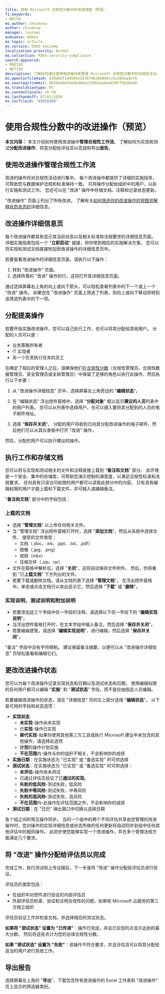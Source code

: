 ```yaml
---
title: 使用 Microsoft 合规性分数中的改进措施（预览）
f1.keywords:
- NOCSH
ms.author: chvukosw
author: chvukosw
manager: laurawi
audience: Admin
ms.topic: article
ms.service: O365-seccomp
localization_priority: Normal
ms.collection: M365-security-compliance
search.appverid:
- MOE150
- MET150
description: 了解如何通过使用改进操作来管理 Microsoft 合规性分数中的合规性活动。
ms.openlocfilehash: d10e04f144595e1976f4b20e894ccbc299aade7b
ms.sourcegitcommit: 0650da0e54a2b484a3156b3aabe44397fbb38e00
ms.translationtype: MT
ms.contentlocale: zh-CN
ms.lasthandoff: 07/01/2020
ms.locfileid: "45016569"
---
```

# <a name="work-with-improvement-actions-in-compliance-score-preview"></a>使用合规性分数中的改进操作（预览）

**本文内容：** 本文介绍如何使用改进操作**管理合规性工作流**。 了解如何为实现和测试**分配改进操作**、将其分配给评估员以完成和导出**报告**。

## <a name="manage-compliance-workflows-with-improvement-actions"></a>使用改进操作管理合规性工作流

改进的操作将对合规性活动进行集中。 每个改进操作都提供了详细的实施指导，可帮助您与数据保护法规和标准保持一致。 可将操作分配给组织中的用户，以执行实施和测试工作。 您还可以在 "改进" 操作中存储文档、注释和记录状态更新。

"改进操作" 页面上列出了所有改进。 了解有关[如何筛选你的改进操作的视图并解释状态状态的](compliance-score-setup.md#improvement-actions-page)详细信息。

## <a name="improvement-actions-details-page"></a>改进操作详细信息页

每个改进操作都具有显示其当前状态以及相关标准和法规要求的详细信息页面。 详细实施指南包括一个 "**立即启动**" 链接，将你带到相应的实施解决方案。 您可以将实现和测试文档直接附加到改进操作的详细信息页中。

若要查看改进操作的详细信息页面，请执行以下操作：

1. 转到 "改进操作" 页面。
2. 选择所需的 "改进" 操作的行，这将打开其详细信息页面。

通过选择屏幕右上角的向上或向下箭头，可以轻松查看列表中的下一个或上一个 "改进" 操作。 如果您在 "改进操作" 页面上筛选了列表，则向上或向下移动将转到该筛选列表中的下一项。

## <a name="assign-improvement-actions"></a>分配提高操作

若要开始实施改进操作，您可以自己执行工作，也可以将其分配给其他用户。 分配的人员可以是：

- 业务策略所有者
- IT 实现者
- 另一个负责执行任务的员工

在确定了相应的受理人之后，请确保他们[在合规性分数](compliance-score-setup.md#set-user-permissions-and-assign-roles)（合规性管理员、合规性数据管理员、安全管理员或全局管理员）中保留了足够的角色以执行此操作，然后执行以下步骤：

1. 从 "改进操作详细信息" 页中，选择屏幕左上角旁边的 "**编辑状态**"。

2. 在 "编辑状态" 浮出控件窗格中，选择 "**分配对象**" 框以显示**建议的人员**列表中的用户列表。 您可以从列表中选择用户，也可以键入要将其分配到的人员的电子邮件地址。

3. 选择 "**保存并关闭**"。 分配的用户将收到已向其分配改进操作的电子邮件，然后他们可以从其仪表板中打开 "改进" 操作。

然后，分配的用户可以执行建议的操作。

## <a name="perform-work-and-store-documentation"></a>执行工作和存储文档

您可以将与实现和测试相关的文件和注释直接上载到 "**备注和文档**" 部分。 此环境是一个安全、集中的存储库，可帮助您演示控制的满意度，以满足合规性标准和法规要求。 任何具有只读访问权限的用户都可以读取此部分中的内容。 只有具有编辑权限的用户才能上载和下载文件，并可输入或编辑备注。

"**备注和文档**" 部分中的字段包括：

### <a name="uploaded-documents"></a>上载的文档

- 选择 "**管理文档**" 以上传任何相关文件。
- 当 "管理文档" 浮出控件窗格打开时，选择 "**添加文档**"，然后从系统中选择文件。 接受的文件类型：
    - 文档（.doc、.xls、.ppt、.txt、.pdf）
    - 图像（.jpg、.png）
    - 视频（mkv）
    - 压缩文件（.zip、rar）
- 文件在窗格中解析后，选择 "**关闭**"，这将自动保存文件附件。 然后，你将看到 "已**上载文档**" 下方列出的文件。
- 若要下载或删除文档，请从文档列表下选择 "**管理文档**"。 在浮出控件窗格中，单击或点击文档行以突出显示它，然后选择 "**下载**" 或 "**删除**"。

### <a name="implementation-notes-test-notes-and-additional-notes"></a>实现说明、测试说明和附加说明

- 若要添加这三个字段中任一字段的注释，请选择以下任一字段下的 "**编辑实现说明**"。
- 当浮出控件窗格打开时，在文本字段中输入备注，然后选择 "**保存并关闭**"。
- 若要编辑便笺，请选择 "**编辑实现说明**"，进行编辑，然后选择 "**保存并关闭**"。

"备注" 字段中没有字符限制。 建议保留备注摘要，以便可以从 "改进操作详细信息" 页轻松查看和编辑它们。

## <a name="change-improvement-action-status"></a>更改改进操作状态

您可以为每个改进操作记录实现状态和日期以及测试状态和日期。 使用编辑权限的任何用户都可以编辑 "**实施**" 和 "**测试状态**" 字段，而不是仅由指定人员编辑。

若要编辑改进操作的状态，请在 "详细信息" 页的左上部分选择 "**编辑状态**"。 以下是可用的字段和状态选项：

- **实现状态**
    - **未实现**-操作尚未实现
    - 已**实现**-操作已实现
    - **替代实现**-如果你使用其他第三方工具或执行 Microsoft 建议中未包含的其他操作，请选择此选项
    - **计划**的操作计划实施
    - **不在范围**内-操作与你的组织不相关，不会影响你的成绩
- **实施日期**：在实施状态为 "已实现" 或 "备选实现" 时可供选择
- **测试状态**：在实施状态为 "已实现" 或 "备选实现" 时可供选择：
    - **未评估**–操作尚未测试
    - 已通过评估员验证了已**通过的实现**。
    - **失败的低风险**-测试失败，低风险
    - **失败中等风险**-测试失败，中等风险
    - **失败的高风险**–测试失败，高风险
    - **不在范围**内-此操作在评估范围之外，不会影响你的成绩
- **测试日期**：在 "日历" 弹出窗口中切换以选择日期

各个组之间的常见操作同步。 当同一个组中的两个不同评估共享由您管理的改进操作时，您对操作的实现详细信息或状态所做的任何更新将自动同步到组中任何其他评估中的相同操作。 此同步使您能够实现一个改进操作，并在多个管理法规方面满足几个要求。

## <a name="assign-improvement-action-to-assessor-for-completion"></a>将 "改进" 操作分配给评估员以完成

完成工作、执行测试和上传证据后，下一步是将 "改进" 操作分配给评估员进行验证。

评估员的类型包括：

- 在组织中对控件进行验证的内部评估员
- 外部评估员检查、验证和证明合规性的问题，如审核 Microsoft 云服务的第三方独立组织

评估员验证工作并检查文档，并选择相应的测试状态。

**如果将 "测试状态" 设置为 "已传递"**：操作已完成，并且已实现的点显示达到的最大分数。 然后将这些点计为您的总体合规性分数。

**如果 "测试状态" 设置为 "失败"**：该操作不符合要求，并且评估员可以将其分配给适当的用户进行其他工作。

## <a name="export-a-report"></a>导出报告

选择屏幕左上角的 "**导出**"，下载包含所有改进操作的 Excel 工作表和 "改进操作" 页上显示的筛选器类别。